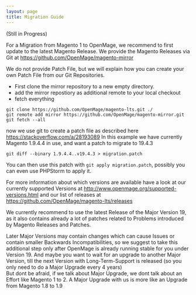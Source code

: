 ```yaml
---
layout: page
title: Migration Guide
---
```


(Still in Progress)

For a Migration from Magento 1 to OpenMage, we recommend to first update to the latest Magento Release.
We provide the Magento Releases via Git at https://github.com/OpenMage/magento-mirror

We do not provide Patch File, but we will explain how you can create your own Patch File from our Git Repositories.

* First clone the mirror repository to a new empty directory.
* add the mirror repostiory as additional remote to your local checkout
* fetch everything

```
git clone https://github.com/OpenMage/magento-lts.git ./
git remote add mirror https://github.com/OpenMage/magento-mirror.git
git fetch --all
```

now we use git to create a patch file as described here https://stackoverflow.com/a/28193089
In this example we have currently Magento 1.9.4.4 in use, and want a patch to migrate to 19.4.3

```
git diff --binary 1.9.4.4..v19.4.3 > migration.patch
```

You can then use this patch with `git apply migration.patch`, possibly you can even use PHPStorm to apply it.

For more information about which versions are available have a look at our currently supported Versions at http://www.openmage.org/supported-versions.html
and our list of releases at https://github.com/OpenMage/magento-lts/releases

We currently recommend to use the latest Release of the Major Version 19,
as it also contains already a lot of patches related to Problems introduced by Magento Releases and Patches.

Later Major Versions may contain changes which can cause Issues or contain smaller Backwards Incompatibilities, so we suggest to take this additional step only after OpenMage is already running stable for you under Version 19.
And maybe you want to wait for an upgrade to another Major Version, till the next Version with Long-Term-Support is released (so you only need to do a Major Upgrade every 4 years)  
But dont be afraid, if we talk about Major Upgrade, we dont talk about an Effort like Magento 1 to 2. A Major Upgrade with us is more like an Upgrade from Magento 1.8 to 1.9

